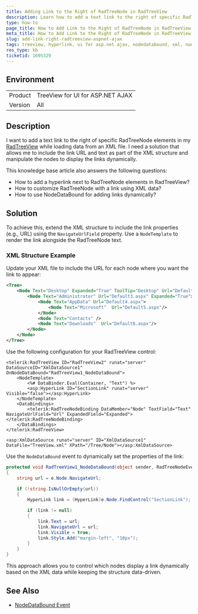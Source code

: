 ```yaml
---
title: Adding Link to the Right of RadTreeNode in RadTreeView
description: Learn how to add a text link to the right of specific RadTreeNode elements in a RadTreeView when loading data from an XML file.
type: how-to
page_title: How to Add Link to the Right of RadTreeNode in RadTreeView
meta_title: How to Add Link to the Right of RadTreeNode in RadTreeView
slug: add-link-right-radtreeview-aspnet-ajax
tags: treeview, hyperlink, ui for asp.net ajax, nodedatabound, xml, node
res_type: kb
ticketid: 1695329
---
```


## Environment

<table>
<tbody>
<tr>
<td> Product </td>
<td> 
TreeView for UI for ASP.NET AJAX 
</td>
</tr>
<tr>
<td> Version </td>
<td> All</td>
</tr>
</tbody>
</table>

## Description

I want to add a text link to the right of specific RadTreeNode elements in my [RadTreeView](https://docs.telerik.com/devtools/aspnet-ajax/controls/treeview/overview) while loading data from an XML file. I need a solution that allows me to include the link URL and text as part of the XML structure and manipulate the nodes to display the links dynamically.

This knowledge base article also answers the following questions:
- How to add a hyperlink next to RadTreeNode elements in RadTreeView?
- How to customize RadTreeNode with a link using XML data?
- How to use NodeDataBound for adding links dynamically?

## Solution

To achieve this, extend the XML structure to include the link properties (e.g., URL) using the `NavigateUrlField` property. Use a `NodeTemplate` to render the link alongside the RadTreeNode text.

### XML Structure Example

Update your XML file to include the URL for each node where you want the link to appear:

````XML
<Tree>
	<Node Text="Desktop" Expanded="True" ToolTip="Desktop" Url="Default2.aspx">
		<Node Text="Administrator" Url="Default3.aspx" Expanded="True">
			<Node Text="AppData" Url="Default4.aspx">
				<Node Text="Microsoft"  Url="Default5.aspx"/>
			</Node>
			<Node Text="Contacts" />
			<Node Text="Downloads"  Url="Default6.aspx"/>
		</Node>
	</Node>
</Tree>
````

Use the following configuration for your RadTreeView control:

````ASP.NET
<telerik:RadTreeView ID="RadTreeView2" runat="server" DataSourceID="XmlDataSource1" OnNodeDataBound="RadTreeView1_NodeDataBound">
    <NodeTemplate>
        <%# DataBinder.Eval(Container, "Text") %>
        <asp:HyperLink ID="SectionLink" runat="server" Visible="false"></asp:HyperLink>
    </NodeTemplate>
    <DataBindings>
        <telerik:RadTreeNodeBinding DataMember="Node" TextField="Text" NavigateUrlField="Url" ExpandedField="Expanded"></telerik:RadTreeNodeBinding>
    </DataBindings>
</telerik:RadTreeView>

<asp:XmlDataSource runat="server" ID="XmlDataSource1" DataFile="TreeView.xml" XPath="/Tree/Node"></asp:XmlDataSource>
````

Use the `NodeDataBound` event to dynamically set the properties of the link:

````C#
protected void RadTreeView1_NodeDataBound(object sender, RadTreeNodeEventArgs e)
{
    string url = e.Node.NavigateUrl;

    if (!string.IsNullOrEmpty(url))
    {
        HyperLink link = (HyperLink)e.Node.FindControl("SectionLink");

        if (link != null)
        {
            link.Text = url;
            link.NavigateUrl = url;
            link.Visible = true;
            link.Style.Add("margin-left", "10px");
        }
    }
}
````

This approach allows you to control which nodes display a link dynamically based on the XML data while keeping the structure data-driven.

## See Also

- [NodeDataBound Event](https://docs.telerik.com/devtools/aspnet-ajax/controls/treeview/server-side-programming/events/nodedatabound#nodedatabound)
